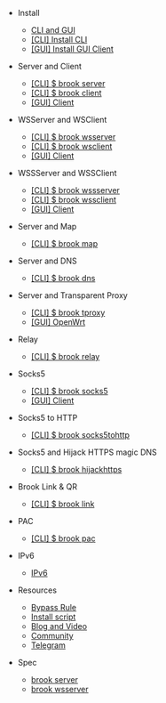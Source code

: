 -   Install

    -   [CLI and GUI](README.md)
    -   [[CLI] Install CLI](install-cli.md)
    -   [[GUI] Install GUI Client](install-gui-client.md)

-   Server and Client

    -   [[CLI] \$ brook server](brook-server.md)
    -   [[CLI] \$ brook client](brook-client.md)
    -   [[GUI] Client](brook-client-gui.md)

-   WSServer and WSClient

    -   [[CLI] \$ brook wsserver](brook-wsserver.md)
    -   [[CLI] \$ brook wsclient](brook-wsclient.md)
    -   [[GUI] Client](brook-wsclient-gui.md)

-   WSSServer and WSSClient

    -   [[CLI] \$ brook wssserver](brook-wssserver.md)
    -   [[CLI] \$ brook wssclient](brook-wssclient.md)
    -   [[GUI] Client](brook-wssclient-gui.md)

-   Server and Map

    -   [[CLI] \$ brook map](brook-map.md)

-   Server and DNS

    -   [[CLI] \$ brook dns](brook-dns.md)

-   Server and Transparent Proxy

    -   [[CLI] \$ brook tproxy](brook-tproxy.md)
    -   [[GUI] OpenWrt](brook-tproxy-gui.md)

-   Relay

    -   [[CLI] \$ brook relay](brook-relay.md)

-   Socks5

    -   [[CLI] \$ brook socks5](brook-socks5.md)
    -   [[GUI] Client](socks5-client-gui.md)

-   Socks5 to HTTP

    -   [[CLI] \$ brook socks5tohttp](brook-socks5tohttp.md)

-   Socks5 and Hijack HTTPS magic DNS

    -   [[CLI] \$ brook hijackhttps](brook-hijackhttps.md)

-   Brook Link & QR

    -   [[CLI] \$ brook link](brook-link.md)

-   PAC

    -   [[CLI] \$ brook pac](brook-pac.md)

-   IPv6

    -   [IPv6](ipv6.md)

-   Resources

    -   [Bypass Rule](bypass.md)
    -   [Install script](installscript.md)
    -   [Blog and Video](blogvideo.md)
    -   [Community](community.md)
    -   [Telegram](telegram.md)

-   Spec

    -   [brook server](brook-server-spec.md)
    -   [brook wsserver](brook-wsserver-spec.md)
